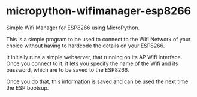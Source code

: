 # micropython-wifimanager-esp8266
Simple Wifi Manager for ESP8266 using MicroPython. 

This is a simple program to be used to connect to the Wifi Network of your choice without having to hardcode the details on your ESP8266. 

It initially runs a simple webserver, that running on its AP Wifi Interface. 
Once you connect to it, it lets you specify the name of the Wifi and its password, which are to be saved to the ESP8266. 

Once you do that, this information is saved and can be used the next time the ESP bootsup. 
